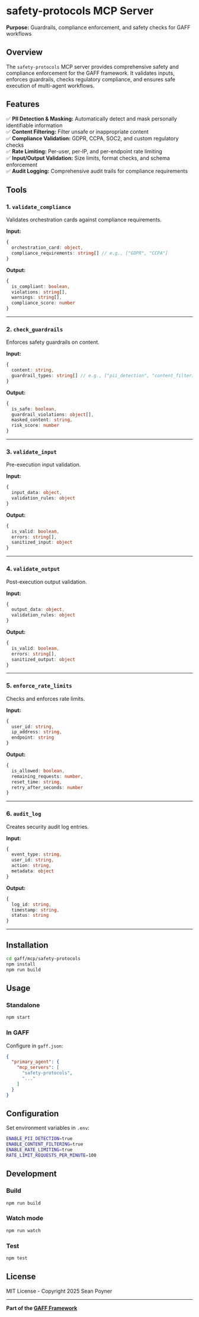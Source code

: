 # safety-protocols MCP Server

**Purpose:** Guardrails, compliance enforcement, and safety checks for GAFF workflows

## Overview

The `safety-protocols` MCP server provides comprehensive safety and compliance enforcement for the GAFF framework. It validates inputs, enforces guardrails, checks regulatory compliance, and ensures safe execution of multi-agent workflows.

## Features

✅ **PII Detection & Masking:** Automatically detect and mask personally identifiable information  
✅ **Content Filtering:** Filter unsafe or inappropriate content  
✅ **Compliance Validation:** GDPR, CCPA, SOC2, and custom regulatory checks  
✅ **Rate Limiting:** Per-user, per-IP, and per-endpoint rate limiting  
✅ **Input/Output Validation:** Size limits, format checks, and schema enforcement  
✅ **Audit Logging:** Comprehensive audit trails for compliance requirements  

## Tools

### 1. `validate_compliance`
Validates orchestration cards against compliance requirements.

**Input:**
```typescript
{
  orchestration_card: object,
  compliance_requirements: string[] // e.g., ["GDPR", "CCPA"]
}
```

**Output:**
```typescript
{
  is_compliant: boolean,
  violations: string[],
  warnings: string[],
  compliance_score: number
}
```

---

### 2. `check_guardrails`
Enforces safety guardrails on content.

**Input:**
```typescript
{
  content: string,
  guardrail_types: string[] // e.g., ["pii_detection", "content_filtering"]
}
```

**Output:**
```typescript
{
  is_safe: boolean,
  guardrail_violations: object[],
  masked_content: string,
  risk_score: number
}
```

---

### 3. `validate_input`
Pre-execution input validation.

**Input:**
```typescript
{
  input_data: object,
  validation_rules: object
}
```

**Output:**
```typescript
{
  is_valid: boolean,
  errors: string[],
  sanitized_input: object
}
```

---

### 4. `validate_output`
Post-execution output validation.

**Input:**
```typescript
{
  output_data: object,
  validation_rules: object
}
```

**Output:**
```typescript
{
  is_valid: boolean,
  errors: string[],
  sanitized_output: object
}
```

---

### 5. `enforce_rate_limits`
Checks and enforces rate limits.

**Input:**
```typescript
{
  user_id: string,
  ip_address: string,
  endpoint: string
}
```

**Output:**
```typescript
{
  is_allowed: boolean,
  remaining_requests: number,
  reset_time: string,
  retry_after_seconds: number
}
```

---

### 6. `audit_log`
Creates security audit log entries.

**Input:**
```typescript
{
  event_type: string,
  user_id: string,
  action: string,
  metadata: object
}
```

**Output:**
```typescript
{
  log_id: string,
  timestamp: string,
  status: string
}
```

---

## Installation

```bash
cd gaff/mcp/safety-protocols
npm install
npm run build
```

## Usage

### Standalone
```bash
npm start
```

### In GAFF
Configure in `gaff.json`:
```json
{
  "primary_agent": {
    "mcp_servers": [
      "safety-protocols",
      "..."
    ]
  }
}
```

## Configuration

Set environment variables in `.env`:
```bash
ENABLE_PII_DETECTION=true
ENABLE_CONTENT_FILTERING=true
ENABLE_RATE_LIMITING=true
RATE_LIMIT_REQUESTS_PER_MINUTE=100
```

## Development

### Build
```bash
npm run build
```

### Watch mode
```bash
npm run watch
```

### Test
```bash
npm test
```

## License

MIT License - Copyright 2025 Sean Poyner

---

**Part of the [GAFF Framework](https://github.com/seanpoyner/gaff)**

